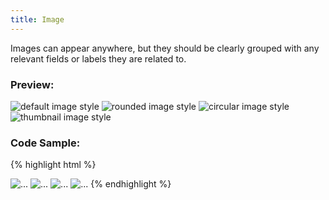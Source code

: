 ```yaml
---
title: Image
---
```


Images can appear anywhere, but they should be clearly grouped with any relevant fields or labels they are related to.

### Preview:

<img src="holder.js/140x140" alt="default image style">
<img src="holder.js/140x140" alt="rounded image style" class="img-rounded">
<img src="holder.js/140x140" alt="circular image style" class="img-circle">
<img src="holder.js/140x140" alt="thumbnail image style" class="img-thumbnail">

### Code Sample:

{% highlight html %}
<!-- Images with styles -->
<img src="..." alt="...">
<img src="..." alt="..." class="img-rounded">
<img src="..." alt="..." class="img-circle">
<img src="..." alt="..." class="img-thumbnail">
{% endhighlight %}
